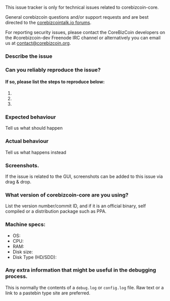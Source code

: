 <!--- Remove sections that do not apply -->

This issue tracker is only for technical issues related to corebizcoin-core.

General corebizcoin questions and/or support requests and are best directed to the [corebizcointalk.io forums](https://corebizcointalk.io/).

For reporting security issues, please contact the CoreBizCoin developers on the #corebizcoin-dev Freenode IRC channel or alternatively you can email us at contact@corebizcoin.org.

### Describe the issue

### Can you reliably reproduce the issue?
#### If so, please list the steps to reproduce below:
1.
2.
3.

### Expected behaviour
Tell us what should happen

### Actual behaviour
Tell us what happens instead

### Screenshots.
If the issue is related to the GUI, screenshots can be added to this issue via drag & drop.

### What version of corebizcoin-core are you using?
List the version number/commit ID, and if it is an official binary, self compiled or a distribution package such as PPA.

### Machine specs:
- OS:
- CPU:
- RAM:
- Disk size:
- Disk Type (HD/SDD):

### Any extra information that might be useful in the debugging process.
This is normally the contents of a `debug.log` or `config.log` file. Raw text or a link to a pastebin type site are preferred.

